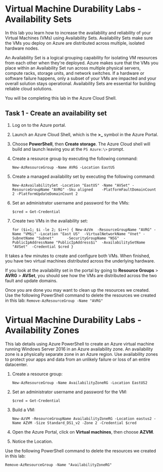 # Virtual Machine Durability Labs - Availability Sets


In this lab you learn how to increase the availability and reliability of your Virtual Machines (VMs) using Availability Sets. Availability Sets make sure the VMs you deploy on Azure are distributed across multiple, isolated hardware nodes.

An Availability Set is a logical grouping capability for isolating VM resources from each other when they're deployed. Azure makes sure that the VMs you place within an Availability Set run across multiple physical servers, compute racks, storage units, and network switches. If a hardware or software failure happens, only a subset of your VMs are impacted and your overall solution stays operational. Availability Sets are essential for building reliable cloud solutions.

You will be completing this lab in the Azure Cloud Shell.

## Task 1 - Create an availability set
1. Log on to the Azure portal.
2. Launch an Azure Cloud Shell, which is the **>_** symbol in the Azure Portal.
3. Choose **PowerShell**, then **Create storage**.  The Azure Cloud shell will build and launch leaving you at the `PS Azure:\>` prompt.
4. Create a resource group by executing the following command:

    `New-AzResourceGroup -Name AVRG -Location EastUS`

5. Create a managed availability set by executing the following command:

    `New-AzAvailabilitySet -Location "EastUS" -Name "AVSet" -ResourceGroupName "AVRG" -Sku aligned    -PlatformFaultDomainCount 2 -PlatformUpdateDomainCount 2`

6. Set an administrator username and password for the VMs:

    `$cred = Get-Credential`

7. Create two VMs in the availability set:

    `for ($i=1; $i -le 2; $i++)
{
    New-AzVm 
        -ResourceGroupName "AVRG" -Name "VM$i" -Location "East US" 
        -VirtualNetworkName "Vnet" -SubnetName "Subnet"      -SecurityGroupName "NSG" 
        -PublicIpAddressName "PublicIpAddress$i" 
        -AvailabilitySetName "AVSet" 
        -Credential $cred }`

It takes a few minutes to create and configure both VMs. When finished, you have two virtual machines distributed across the underlying hardware.

If you look at the availability set in the portal by going to **Resource Groups** > **AVRG**  > **AVSet**, you should see how the VMs are distributed across the two fault and update domains.

Once you are done you may want to clean up the resources we created. Use the following PowerShell command to delete the resources we created in this lab:
    `Remove-AzResourceGroup -Name "AVRG"`

# Virtual Machine Durability Labs - Availability Zones
This lab details using Azure PowerShell to create an Azure virtual machine running Windows Server 2016 in an Azure availability zone. An availability zone is a physically separate zone in an Azure region. Use availability zones to protect your apps and data from an unlikely failure or loss of an entire datacenter.

1. Create a resource group:

    `New-AzResourceGroup -Name AvailabilityZoneRG -Location EastUS2`

2. Set an administrator username and password for the VM:

    `$cred = Get-Credential`

3. Build a VM:

    `New-AzVM -ResourceGroupName AvailabilityZoneRG -Location eastus2 -Name AZVM -Size Standard_DS1_v2 -Zone 2 -Credential $cred`

4. Open the Azure Portal, click on **Virtual machines**, then choose **AZVM**.
5. Notice the Location.

Use the following PowerShell command to delete the resources we created in this lab:

`Remove-AzResourceGroup -Name "AvailabilityZoneRG"`